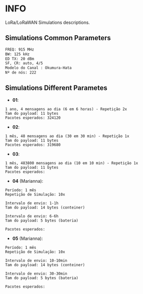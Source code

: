 # INFO
LoRa/LoRaWAN Simulations descriptions.

## Simulations Common Parameters 
```bash
FREQ: 915 MHz
BW: 125 kHz
ED TX: 20 dBm
SF, CR: auto, 4/5
Modelo do Canal : Okumura-Hata
Nº de nós: 222
```



## Simulations Different Parametes

- **01**:
```
1 ano, 4 mensagens ao dia (6 em 6 horas) - Repetição 2x
Tam do payload: 11 bytes
Pacotes esperados: 324120
```
- **02**: 
```
1 mês, 48 mensagens ao dia (30 em 30 min) - Repetição 1x
Tam do payload: 11 bytes
Pacotes esperados: 319680
```

- **03**: 
```
1 mês, 483800 mensagens ao dia (10 em 10 min) - Repetição 1x
Tam do payload: 11 bytes
Pacotes esperados: 
```

- **04** (Marianna): 
```
Período: 1 mês
Repetição de Simulação: 10x

Intervalo de envio: 1-1h 
Tam do payload: 14 bytes (conteiner)

Intervalo de envio: 6-6h 
Tam do payload: 5 bytes (bateria)

Pacotes esperados: 
```

- **05** (Marianna): 
```
Período: 1 mês
Repetição de Simulação: 10x

Intervalo de envio: 10-10min 
Tam do payload: 14 bytes (conteiner)

Intervalo de envio: 30-30min
Tam do payload: 5 bytes (bateria)

Pacotes esperados: 
```

